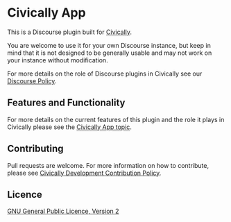 # Civically App

This is a Discourse plugin built for [Civically](https://civically.io).

You are welcome to use it for your own Discourse instance, but keep in mind that it is not designed to be generally usable and may not work on your instance without modification.

For more details on the role of Discourse plugins in Civically see our [Discourse Policy](https://civically.io/t/discourse-policy).

## Features and Functionality

For more details on the current features of this plugin and the role it plays in Civically please see the [Civically App topic](https://civically.io/t/t/apps-and-app-store).

## Contributing

Pull requests are welcome. For more information on how to contribute, please see [Civically Development Contribution Policy](https://civically.io/t/development-contribution-policy).

## Licence

[GNU General Public Licence, Version 2](./LICENSE.txt)
